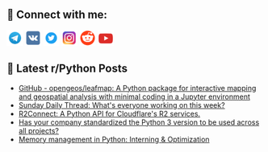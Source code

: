 ## 🔎 Connect with me:
[<img src="https://github.com/bullbesh/bullbesh/blob/main/images/Telegram.png" width="32" height="32" />](https://t.me/bullbesh)
[<img src="https://github.com/bullbesh/bullbesh/blob/main/images/VK.png" width="32" height="32" />](https://vk.com/bullbesh)
[<img src="https://github.com/bullbesh/bullbesh/blob/main/images/Twitter.png" width="32" height="32" />](https://twitter.com/bullbesh1)
[<img src="https://github.com/bullbesh/bullbesh/blob/main/images/Instagram.png" width="32" height="32" />](https://www.instagram.com/bullbesh)
[<img src="https://github.com/bullbesh/bullbesh/blob/main/images/Reddit.png" width="32" height="32" />](https://www.reddit.com/user/bullbesh)
[<img src="https://github.com/bullbesh/bullbesh/blob/main/images/YouTube.png" width="32" height="32" />](https://www.youtube.com/channel/UCtfjRs6uzgq5mfm8S06WTcg)

## 📕 Latest r/Python Posts
<!-- BLOG-POST-LIST:START -->
- [GitHub - opengeos/leafmap: A Python package for interactive mapping and geospatial analysis with minimal coding in a Jupyter environment](https://www.reddit.com/r/Python/comments/178ab1o/github_opengeosleafmap_a_python_package_for/)
- [Sunday Daily Thread: What&#39;s everyone working on this week?](https://www.reddit.com/r/Python/comments/1782mwb/sunday_daily_thread_whats_everyone_working_on/)
- [R2Connect: A Python API for Cloudflare&#39;s R2 services.](https://www.reddit.com/r/Python/comments/177xya3/r2connect_a_python_api_for_cloudflares_r2_services/)
- [Has your company standardized the Python 3 version to be used across all projects?](https://www.reddit.com/r/Python/comments/177u229/has_your_company_standardized_the_python_3/)
- [Memory management in Python: Interning &amp; Optimization](https://www.reddit.com/r/Python/comments/177rstj/memory_management_in_python_interning_optimization/)
<!-- BLOG-POST-LIST:END -->
